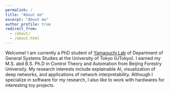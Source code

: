 ```yaml
---
permalink: /
title: "About me"
excerpt: "About me"
author_profile: true
redirect_from: 
  - /about/
  - /about.html
---
```


Welcome! I am currently a PhD student of [Yamaguchi Lab](https://www.graco.c.u-tokyo.ac.jp/yama-lab/index.php) of Department of General Systems Studies at the University of Tokyo (UTokyo). I earned my M.S. abd B.S. Ph.D in Control Theory and Automation from Beijing Forestry University. My research interests include explainable AI, visualization of deep networks, and applications of network interpretability. Although I specialize in software for my research, I also like to work with hardwares for interesting toy projects.
